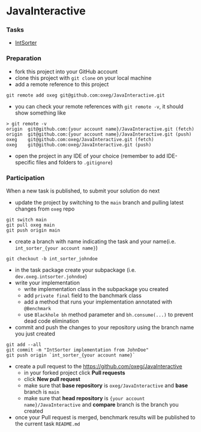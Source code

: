 # JavaInteractive

### Tasks
* [IntSorter](src/main/java/dev/oxeg/intsorter/README.md)

### Preparation
* fork this project into your GitHub account
* clone this project with `git clone` on your local machine
* add a remote reference to this project
```shell
git remote add oxeg git@github.com:oxeg/JavaInteractive.git
```
* you can check your remote references with `git remote -v`, it should show something like
```shell
> git remote -v                                              
origin  git@github.com:{your account name}/JavaInteractive.git (fetch)
origin  git@github.com:{your account name}/JavaInteractive.git (push)
oxeg    git@github.com:oxeg/JavaInteractive.git (fetch)
oxeg    git@github.com:oxeg/JavaInteractive.git (push)

```
* open the project in any IDE of your choice (remember to add IDE-specific files and folders to `.gitignore`)

### Participation
When a new task is published, to submit your solution do next
* update the project by switching to the `main` branch and pulling latest changes from `oxeg` repo
```shell
git switch main
git pull oxeg main
git push origin main
```
* create a branch with name indicating the task and your name(i.e. `int_sorter_{your account name}`)
```shell
git checkout -b int_sorter_johndoe
```
* in the task package create your subpackage (i.e. `dev.oxeg.intsorter.johndoe`)
* write your implementation
  * write implementation class in the subpackage you created
  * add `private final` field to the banchmark class
  * add a method that runs your implementation annotated with `@Benchmark`
  * use `Blackhole bh` method parameter and `bh.consume(...)` to prevent dead code elimination
* commit and push the changes to your repository using the branch name you just created
```shell
git add --all
git commit -m "IntSorter implementation from JohnDoe"
git push origin `int_sorter_{your account name}`
```
* create a pull request to the https://github.com/oxeg/JavaInteractive
  * in your forked project click **Pull requests**
  * click **New pull request**
  * make sure that **base repository** is `oxeg/JavaInteractive` and **base** branch is `main`
  * make sure that **head repository** is `{your account name}/JavaInteractive` and **compare** branch is the branch you created 
* once your Pull request is merged, benchmark results will be published to the current task `README.md`